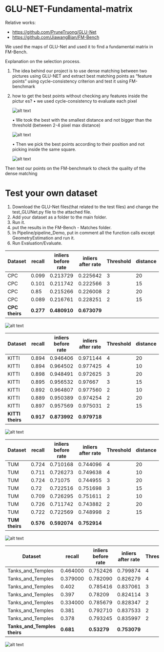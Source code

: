# GLU-NET-Fundamental-matrix
Relative works:
* https://github.com/PruneTruong/GLU-Net
* https://github.com/JiawangBian/FM-Bench

We used the maps of GLU-Net and used it to find a fundamental matrix in FM-Bench.

Explanation on the selection process. 
1. The idea behind our project is to use dense matching between two pictures using GLU-NET and extract best matching points as “feature points” using cycle-consistency criterion and test it using FM-benchmark 

2. 	how to get the best points without checking any features inside the pictur	es?
	•	we used cycle-consistency to evaluate each pixel
	
	![alt text](ReportPictures/pic1.png)

	•	We took the best with the smallest distance and not bigger than the threshold (between 2-4 pixel max distance)
	
	![alt text](ReportPictures/pic2.png)

	•	Then we pick the best points according to their position and not picking inside the same square.

	![alt text](ReportPictures/pic3.png)

Then test our points on the FM-benchmark to check the quality of the dense matching


# Test your own dataset
1. Download the GLU-Net files(that related to the test files) and change the test_GLUNet.py file to the attached file.
2. Add your dataset as a folder to the main folder.
3. Run it.
4. put the results in the FM-Bench - Matches folder.
5. In Pipeline/pipeline_Demo, put in comment all the function calls except GeometryEstimation and run it.
6. Run Evaluation/Evaluate.

Dataset	| recall | inliers before rate | inliers after rate	| Threshold	| distance
--- | --- |--- |--- |--- | ---
CPC |	0.099	| 0.213729 | 0.225642	| 3 |	20
CPC | 0.101 |	0.211742 | 0.222566 | 3 | 15
CPC | 0.85 | 0.215266	| 0.226008 | 2 | 20
CPC | 0.089 | 0.216761 | 0.228251 | 2	| 15
**CPC theirs** | **0.277** | **0.480910** | **0.673079** |

![alt text](Results/CPC.jpg)

Dataset	| recall | inliers before rate | inliers after rate	| Threshold	| distance
--- | --- |--- |--- |--- | ---
KITTI	| 0.894 | 0.946406 | 0.971144 | 4 | 20
KITTI	| 0.894 | 0.964502 | 0.977425 | 4 | 10
KITTI	| 0.898 |	0.948491 | 0.972625 |	3	| 20
KITTI	| 0.895	| 0.956532	| 0.97667	| 3	| 15
KITTI	| 0.892 | 0.964807 | 0.977560 | 2 | 10
KITTI	| 0.889	| 0.950389	| 0.974254 |	2 |	20
KITTI	| 0.897	| 0.957569	| 0.975031	| 2	| 15
**KITTI theirs** | **0.917** | **0.873992** | **0.979718** |

![alt text](Results/KITTI.jpg)

Dataset	| recall | inliers before rate | inliers after rate	| Threshold	| distance
--- | --- |--- |--- |--- | ---
TUM |	0.724 | 0.710168 | 0.744096 | 4 | 20
TUM |	0.711 | 0.726273 | 0.749638 | 4 | 10
TUM |	0.724	| 0.71075 |	0.744955 |	3 |	20
TUM | 0.72 |	0.722516 |	0.751698 |	3 |	15
TUM |	0.709 | 0.726295 | 0.751611 | 2 | 10
TUM | 0.726 |	0.711742 |	0.743882 |	2 |	20
TUM | 0.722	| 0.722569 | 0.748998 | 2	| 15
**TUM theirs** | **0.576** | **0.592074** | **0.752914** |

![alt text](Results/TUM.jpg)

Dataset	| recall | inliers before rate | inliers after rate	| Threshold	| distance
--- | --- |--- |--- |--- | ---
Tanks_and_Temples | 0.464000 | 0.752426 | 0.799874 | 4 | 20
Tanks_and_Temples | 0.379000 | 0.782090 | 0.826279 | 4 | 10
Tanks_and_Temples |	0.402 | 0.785416 | 0.837061 |	3 |	20
Tanks_and_Temples | 0.397 | 0.78209 | 0.824114 |	3 |	15
Tanks_and_Temples | 0.334000 | 0.785679 | 0.828347 | 2 | 10
Tanks_and_Temples | 0.381 | 0.792710 | 0.837533 |	2 |	20
Tanks_and_Temples | 0.378 | 0.793245 | 0.835997 | 2 | 15
**Tanks_and_Temples theirs** | **0.681** | **0.53279** | **0.753079** |

![alt text](Results/Tanks_and_Temples.jpg)
